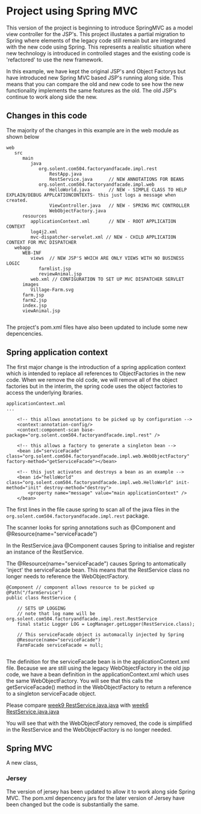 
# Project using Spring MVC

This version of the project is beginning to introduce SpringMVC as a model view controller for the JSP's.
This project illustates a partial migration to Spring where elements of the legacy code still remain but are integrated with the new code using Spring.
This represents a realistic situation where new technology is introduced in controlled stages and the existing code is 'refactored' to use the new framework.

In this example, we have kept the original JSP's and Object Factorys but have introduced new Spring MVC based JSP's running along side. 
This means that you can compare the old and new code to see how the new functionality implements the same features as the old.
The old JSP's continue to work along side the new.

## Changes in this code

The majority of the changes in this example are in the web module as shown below 
```
web
   src
      main
         java
            org.solent.com504.factoryandfacade.impl.rest
                RestApp.java
                RestService.java      // NEW ANNOTATIONS FOR BEANS
            org.solent.com504.factoryandfacade.impl.web
                HelloWorld.java       // NEW - SIMPLE CLASS TO HELP EXPLAIN/DEBUG APPLCATIONCONTEXTS- this just logs a message when created.
                ViewController.java   // NEW - SPRING MVC CONTROLLER
                WebObjectFactory.java
      resources
         applicationContext.xml       // NEW - ROOT APPLICATION CONTEXT
         log4j2.xml
         mvc-dispatcher-servelet.xml // NEW - CHILD APPLICATION CONTEXT FOR MVC DISPATCHER
   webapp
      WEB-INF
         views  // NEW JSP'S WHICH ARE ONLY VIEWS WITH NO BUSINESS LOGIC
            farmlist.jsp
            reviewAnimal.jsp
         web.xml // CONFIGURATION TO SET UP MVC DISPATCHER SERVLET
      images
         Village-Farm.svg
      farm.jsp
      farm2.jsp
      index.jsp
      viewAnimal.jsp


```
The project's pom.xml files have also been updated to include some new depencencies.

## Spring application context

The first major change is the introduction of a spring application context which is intended to replace all references to ObjectFactories in the new code. 
When we remove the old code, we will remove all of the object factories but in the interim, the spring code uses the object factories to access the underlying lbraries.

```
applicationContext.xml
...

    <!-- this allows annotations to be picked up by configuration -->
    <context:annotation-config/>
    <context:component-scan base-package="org.solent.com504.factoryandfacade.impl.rest" />
     
    <!-- this allows a factory to generate a singleton bean -->
    <bean id="serviceFacade" class="org.solent.com504.factoryandfacade.impl.web.WebObjectFactory" factory-method="getServiceFacade"></bean> 
     
    <!-- this just activates and destroys a bean as an example -->
    <bean id="helloWorld" class="org.solent.com504.factoryandfacade.impl.web.HelloWorld" init-method="init" destroy-method="destroy">
        <property name="message" value="main applicationContext" />
    </bean>
```
The first lines in the file cause spring to scan all of the java files in the ```org.solent.com504.factoryandfacade.impl.rest``` package.

The scanner looks for spring annotations such as @Component and @Resource(name="serviceFacade")

In the RestService.java @Component causes Spring to initialise and register an instance of the RestService.

The @Resource(name="serviceFacade") causes Spring to antomatically 'inject' the serviceFacade bean. This means that the RestService class no longer needs to reference the WebObjectFactory.

```
@Component // component allows resource to be picked up
@Path("/farmService")
public class RestService {

    // SETS UP LOGGING 
    // note that log name will be org.solent.com504.factoryandfacade.impl.rest.RestService
    final static Logger LOG = LogManager.getLogger(RestService.class);

    // This serviceFacade object is automacally injected by Spring
    @Resource(name="serviceFacade")
    FarmFacade serviceFacade = null;   
    
```

The definition for the serviceFacade bean is in the applicationContext.xml file.
Because we are still using the legacy WebObjectFactory in the old jsp code, we have a bean definition in the applicationContext.xml which uses the same WebObjectFactory. You will see that this calls the getServiceFacade() method in the WebObjectFactory to return a reference to a singleton serviceFacade object.

Please compare 
[week9 RestService.java.java](../../week9/webfacadeexample2-spring/web/src/main/java/org/solent/com504/factoryandfacade/impl/rest/RestService.java ) 
with 
[week6 RestService.java.java](../../week6/webfacadeexample2-spring/web/src/main/java/org/solent/com504/factoryandfacade/impl/rest/RestService.java ) 

You will see that with the WebObjectFatory removed, the code is simplified in the RestService and the WebObjectFactory is no longer needed.


## Spring MVC
A new class, 

### Jersey
The version of jersey has been updated to allow it to work along side Spring MVC. 
The pom.xml depencency jars for the later version of Jersey have been changed but the code is substantially the same.











